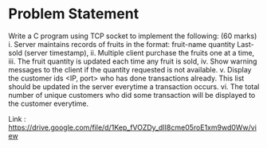 # Problem Statement

Write a C program using TCP socket to implement the following: (60 marks)
i. Server maintains records of fruits in the format: fruit-name quantity Last-sold (server timestamp), 
ii. Multiple client purchase the fruits one at a time,
iii. The fruit quantity is updated each time any fruit is sold, 
iv. Show warning messages to the client if the quantity requested is not available. 
v. Display the customer ids <IP, port> who has done transactions already. This list should be updated in the server everytime a transaction occurs.
vi. The total number of unique customers who did some transaction will be displayed to the customer everytime.

Link : https://drive.google.com/file/d/1Kep_fVOZDy_dII8cme05roE1xm9wd0Ww/view

